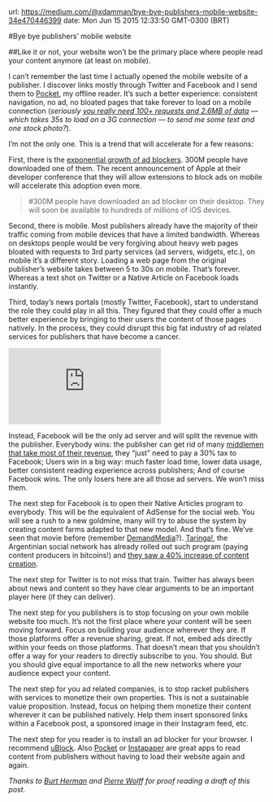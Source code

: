 url: https://medium.com/@xdamman/bye-bye-publishers-mobile-website-34e470446399
date: Mon Jun 15 2015 12:33:50 GMT-0300 (BRT)

#Bye bye publishers’ mobile website

##Like it or not, your website won’t be the primary place where people read your content anymore (at least on mobile).

I can’t remember the last time I actually opened the mobile website of a publisher. I discover links mostly through Twitter and Facebook and I send them to [Pocket](http://getpocket.com), my offline reader. It’s such a better experience: consistent navigation, no ad, no bloated pages that take forever to load on a mobile connection (*seriously [you really need 100+ requests and 2.6MB of data](http://xdamman.com/website-optimization-grunt-uncss) — which takes 35s to load on a 3G connection — to send me some text and one stock photo?*).

I’m not the only one. This is a trend that will accelerate for a few reasons:

First, there is the [exponential growth of ad blockers](http://www.mondaynote.com/2015/05/25/ad-blocks-doomsday-scenarios/). 300M people have downloaded one of them. The recent announcement of Apple at their developer conference that they will allow extensions to block ads on mobile will accelerate this adoption even more.
> #300M people have downloaded an ad blocker on their desktop. They will soon be available to hundreds of millions of iOS devices.

Second, there is mobile. Most publishers already have the majority of their traffic coming from mobile devices that have a limited bandwidth. Whereas on desktops people would be very forgiving about heavy web pages bloated with requests to 3rd party services (ad servers, widgets, etc.), on mobile it’s a different story. Loading a web page from the original publisher’s website takes between 5 to 30s on mobile. That’s forever. Whereas a text shot on Twitter or a Native Article on Facebook loads instantly.

Third, today’s news portals (mostly Twitter, Facebook), start to understand the role they could play in all this. They figured that they could offer a much better experience by bringing to their users the content of those pages natively. In the process, they could disrupt this big fat industry of ad related services for publishers that have become a cancer.

<iframe src="https://medium.com/media/d6c3239cf3c3e9b3316373b2459b2c77" frameborder=0></iframe>

Instead, Facebook will be the only ad server and will split the revenue with the publisher. Everybody wins: the publisher can get rid of many [middlemen that take most of their revenue](http://adage.com/article/digital/web-publishers-left-ad-spoils-split/142332/), they “just” need to pay a 30% tax to Facebook; Users win in a big way: much faster load time, lower data usage, better consistent reading experience across publishers; And of course Facebook wins. The only losers here are all those ad servers. We won’t miss them.

The next step for Facebook is to open their Native Articles program to everybody. This will be the equivalent of AdSense for the social web. You will see a rush to a new goldmine, many will try to abuse the system by creating content farms adapted to that new model. And that’s fine. We’ve seen that movie before (remember [DemandMedia](https://en.wikipedia.org/wiki/Demand_Media)?). [Taringa!](http://www.taringa.net), the Argentinian social network has already rolled out such program (paying content producers in bitcoins!) and [they saw a 40% increase of content creation](http://cointelegraph.com/news/114492/taringa-social-network-sees-40-spike-in-content-creation-following-bitcoin-integration).

The next step for Twitter is to not miss that train. Twitter has always been about news and content so they have clear arguments to be an important player here (if they can deliver).

The next step for you publishers is to stop focusing on your own mobile website too much. It’s not the first place where your content will be seen moving forward. Focus on building your audience wherever they are. If those platforms offer a revenue sharing, great. If not, embed ads directly within your feeds on those platforms. That doesn’t mean that you shouldn’t offer a way for your readers to directly subscribe to you. You should. But you should give equal importance to all the new networks where your audience expect your content.

The next step for you ad related companies, is to stop racket publishers with services to monetize their own properties. This is not a sustainable value proposition. Instead, focus on helping them monetize their content wherever it can be published natively. Help them insert sponsored links within a Facebook post, a sponsored image in their Instagram feed, etc.

The next step for you reader is to install an ad blocker for your browser. I recommend [uBlock](http://ublock.org). Also [Pocket](http://getpocket.com) or [Instapaper](http://instapaper.com) are great apps to read content from publishers without having to load their website again and again.

*Thanks to [Burt Herman](https://twitter.com/burtherman) and [Pierre Wolf](https://twitter/direwolff)f for proof reading a draft of this post.*
